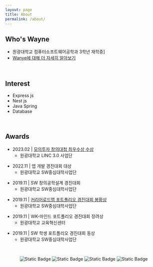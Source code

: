 ```yaml
---
layout: page
title: About
permalink: /about/
---
```


Who's Wayne
---
- 원광대학교 컴퓨터소프트웨어공학과 3학년 재학중]
- [Wanye에 대해 더 자세히 알아보기](https://ryeinkim.github.io/2019/01/01/About-Wayne-(Detail-ver.).html)
<br>

Interest
---
- Express js
- Nest js
- Java Spring
- Database
<br>

Awards
---
* 2023.02 | [모의투자 창의대첩 최우수상 수상](https://www.youtube.com/watch?v=o1drQAzTR38&t=1s)
  * 원광대학교 LINC 3.0 사업단
- 2022.11 | 앱 개발 경진대회 대상
  - 원광대학교 SW중심대학사업단
* 2019.11 | SW 창의공학설계 경진대회
  * 원광대학교 SW중심대학사업단
- 2019.11 | [커리어로드맵 포트폴리오 경진대회 봉황상](https://www.kukinews.com/newsView/kuk201911290226)
    - 원광대학교 SW중심대학사업단
* 2019.11 | WK-마인드 포트폴리오 경진대회 장려상
    * 원광대학교 교육혁신센터
- 2019.11 | SW 학생 포트폴리오 경진대회 동상
    - 원광대학교 SW중심대학사업단

<br>

<div align="center">

![Static Badge](https://img.shields.io/badge/Dev_blog-181717?logo=github&link=https%3A%2F%2Fryeinkim.github.io%2F)
![Static Badge](https://img.shields.io/badge/Resume-000000?logo=Notion&link=https%3A%2F%2Fwww.notion.so%2FWanye-10f62ab7d88b41b9b02aaab936d34c75)
![Static Badge](https://img.shields.io/badge/Instagram-E4405F?logo=Instagram&labelColor=white&link=https%3A%2F%2Fwww.instagram.com%2Fryeinkim_%2F)
![Static Badge](https://img.shields.io/badge/Email-EA4335?logo=Gmail&labelColor=white&link=mailto%3Adev.wayne00%40gmail.com)

</div>